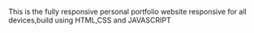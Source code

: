 This is the fully responsive personal portfolio website responsive for all devices,build using HTML,CSS and JAVASCRIPT
